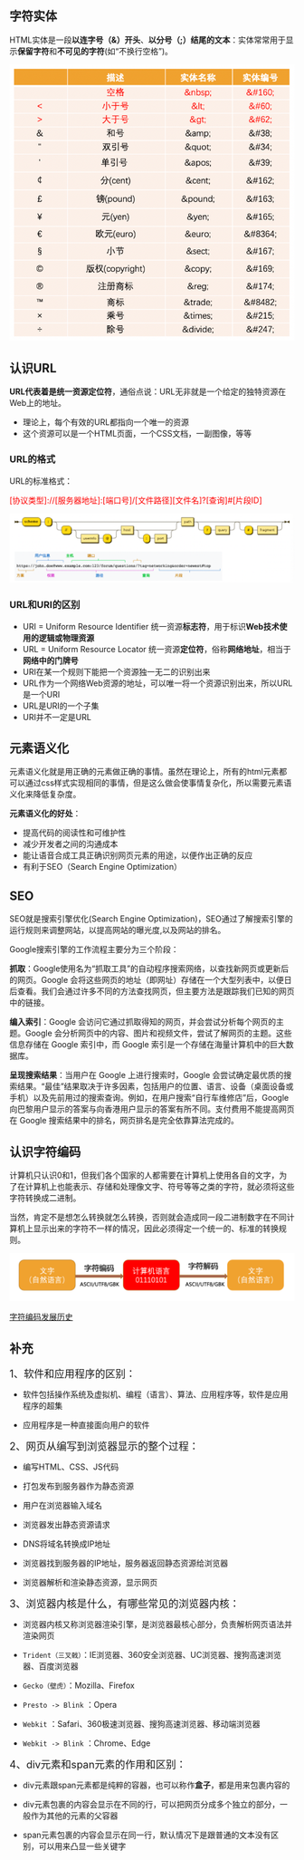 ## 字符实体

HTML实体是一段**以连字号（&）开头**、**以分号（;）结尾的文本**：实体常常用于显示**保留字符**和**不可见的字符**(如“不换行空格”)。

![字符实体](../../_media/前端/HTML/字符实体.png)

## 认识URL

**URL代表着是统一资源定位符**，通俗点说：URL无非就是一个给定的独特资源在Web上的地址。

- 理论上，每个有效的URL都指向一个唯一的资源
- 这个资源可以是一个HTML页面，一个CSS文档，一副图像，等等

### URL的格式

URL的标准格式：

<font color=red>[协议类型]://[服务器地址]:[端口号]/[文件路径][文件名]?[查询]#[片段ID]</font>

![URL的格式](../../_media/前端/HTML/URL的格式.png)

### URL和URI的区别

- URI = Uniform Resource Identifier 统一资源**标志符**，用于标识**Web技术使用的逻辑或物理资源**
- URL = Uniform Resource Locator 统一资源**定位符**，俗称**网络地址**，相当于**网络中的门牌号**
- URI在某一个规则下能把一个资源独一无二的识别出来
- URL作为一个网络Web资源的地址，可以唯一将一个资源识别出来，所以URL是一个URI
- URL是URI的一个子集
- URI并不一定是URL

## 元素语义化

元素语义化就是用正确的元素做正确的事情。虽然在理论上，所有的html元素都可以通过css样式实现相同的事情，但是这么做会使事情复杂化，所以需要元素语义化来降低复杂度。

**元素语义化的好处**：

- 提高代码的阅读性和可维护性
- 减少开发者之间的沟通成本
- 能让语音合成工具正确识别网页元素的用途，以便作出正确的反应
- 有利于SEO（Search Engine Optimization）

## SEO

SEO就是搜索引擎优化(Search Engine Optimization)，SEO通过了解搜索引擎的运行规则来调整网站，以提高网站的曝光度,以及网站的排名。

Google搜索引擎的工作流程主要分为三个阶段：

**抓取**：Google使用名为“抓取工具”的自动程序搜索网络，以查找新网页或更新后的网页。Google 会将这些网页的地址（即网址）存储在一个大型列表中，以便日后查看。我们会通过许多不同的方法查找网页，但主要方法是跟踪我们已知的网页中的链接。

**编入索引**：Google 会访问它通过抓取得知的网页，并会尝试分析每个网页的主题。Google 会分析网页中的内容、图片和视频文件，尝试了解网页的主题。这些信息存储在 Google 索引中，而 Google 索引是一个存储在海量计算机中的巨大数据库。

**呈现搜索结果**：当用户在 Google 上进行搜索时，Google 会尝试确定最优质的搜索结果。“最佳”结果取决于许多因素，包括用户的位置、语言、设备（桌面设备或手机）以及先前用过的搜索查询。例如，在用户搜索“自行车维修店”后，Google 向巴黎用户显示的答案与向香港用户显示的答案有所不同。支付费用不能提高网页在 Google 搜索结果中的排名，网页排名是完全依靠算法完成的。

## 认识字符编码

计算机只认识0和1，但我们各个国家的人都需要在计算机上使用各自的文字，为了在计算机上也能表示、存储和处理像文字、符号等等之类的字符，就必须将这些字符转换成二进制。

当然，肯定不是想怎么转换就怎么转换，否则就会造成同一段二进制数字在不同计算机上显示出来的字符不一样的情况，因此必须得定一个统一的、标准的转换规则。

![认识字符编码](../../_media/前端/HTML/认识字符编码.png)

[字符编码发展历史](https://www.jianshu.com/p/899e749be47c)

## 补充

<font size=4>1、软件和应用程序的区别：</font>

- 软件包括操作系统及虚拟机、编程（语言）、算法、应用程序等，软件是应用程序的超集

- 应用程序是一种直接面向用户的软件

<font size=4>2、网页从编写到浏览器显示的整个过程：</font>

- 编写HTML、CSS、JS代码

- 打包发布到服务器作为静态资源

- 用户在浏览器输入域名

- 浏览器发出静态资源请求

- DNS将域名转换成IP地址

- 浏览器找到服务器的IP地址，服务器返回静态资源给浏览器

- 浏览器解析和渲染静态资源，显示网页

<font size=4>3、浏览器内核是什么，有哪些常见的浏览器内核：</font>

- 浏览器内核又称浏览器渲染引擎，是浏览器最核心部分，负责解析网页语法并渲染网页

- `Trident（三叉戟）`：IE浏览器、360安全浏览器、UC浏览器、搜狗高速浏览器、百度浏览器

- `Gecko（壁虎）`：Mozilla、Firefox

- `Presto -> Blink` ：Opera

- `Webkit` ：Safari、360极速浏览器、搜狗高速浏览器、移动端浏览器

- `Webkit -> Blink` ：Chrome、Edge

<font size=4>4、div元素和span元素的作用和区别：</font>

- div元素跟span元素都是纯粹的容器，也可以称作**盒子**，都是用来包裹内容的

- div元素包裹的内容会显示在不同的行，可以把网页分成多个独立的部分，一般作为其他的元素的父容器

- span元素包裹的内容会显示在同一行，默认情况下是跟普通的文本没有区别，可以用来凸显一些关键字